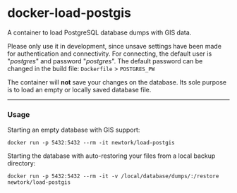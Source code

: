 # docker-load-postgis
A container to load PostgreSQL database dumps with GIS data.

Please only use it in development, since unsave settings have been made for authentication and connectivity. For connecting, the default user is "*postgres*" and password "*postgres*". The default password can be changed in the build file: ``Dockerfile`` > ``POSTGRES_PW``

The container will **not** save your changes on the database. Its sole purpose is to load an empty or locally saved database file.

---

### Usage

Starting an empty database with GIS support:

```
docker run -p 5432:5432 --rm -it newtork/load-postgis
```

Starting the database with auto-restoring your files from a local backup directory:

```
docker run -p 5432:5432 --rm -it -v /local/database/dumps/:/restore newtork/load-postgis
```
